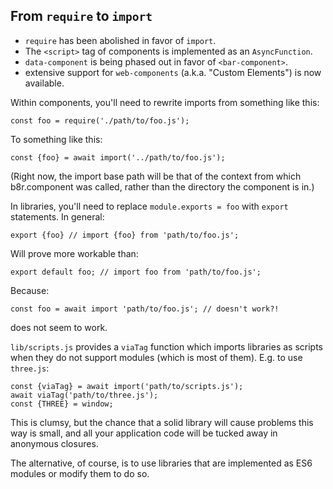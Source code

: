 ## From `require` to `import`

- `require` has been abolished in favor of `import`.
- The `<script>` tag of components is implemented as an `AsyncFunction`.
- `data-component`  is being phased out in favor of `<bar-component>`.
- extensive support for `web-components` (a.k.a. "Custom Elements") is now available.

Within components, you'll need to rewrite imports from something like this:

    const foo = require('./path/to/foo.js');

To something like this:

    const {foo} = await import('../path/to/foo.js');

(Right now, the import base path will be that of the context from which
b8r.component was called, rather than the directory the component is in.)

In libraries, you'll need to replace `module.exports = foo` with `export`
statements. In general:

    export {foo} // import {foo} from 'path/to/foo.js';

Will prove more workable than:

    export default foo; // import foo from 'path/to/foo.js';

Because:

    const foo = await import 'path/to/foo.js'; // doesn't work?!

does not seem to work.

`lib/scripts.js` provides a `viaTag` function which imports libraries
as scripts when they do not support modules (which is most of them).
E.g. to use `three.js`:

    const {viaTag} = await import('path/to/scripts.js');
    await viaTag('path/to/three.js');
    const {THREE} = window;

This is clumsy, but the chance that a solid library will cause problems
this way is small, and all your application code will be tucked away in anonymous
closures.

The alternative, of course, is to use libraries that are implemented as ES6 modules
or modify them to do so.